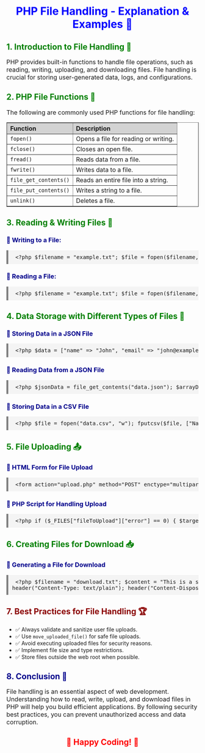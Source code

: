 <h1 style="color: blue; text-align: center;">PHP File Handling - Explanation & Examples 📁</h1> <h2 style="color: green;">1. Introduction to File Handling 📌</h2> <p style="font-size: 16px;"> PHP provides built-in functions to handle file operations, such as reading, writing, uploading, and downloading files. File handling is crucial for storing user-generated data, logs, and configurations. </p>
<h2 style="color: green;">2. PHP File Functions 🔧</h2> <p style="font-size: 16px;">The following are commonly used PHP functions for file handling:</p> <table border="1" cellpadding="10" cellspacing="0" style="border-collapse: collapse; text-align: left; width: 100%;"> <tr style="background-color: lightgray;"> <th>Function</th> <th>Description</th> </tr> <tr> <td><code>fopen()</code></td> <td>Opens a file for reading or writing.</td> </tr> <tr> <td><code>fclose()</code></td> <td>Closes an open file.</td> </tr> <tr> <td><code>fread()</code></td> <td>Reads data from a file.</td> </tr> <tr> <td><code>fwrite()</code></td> <td>Writes data to a file.</td> </tr> <tr> <td><code>file_get_contents()</code></td> <td>Reads an entire file into a string.</td> </tr> <tr> <td><code>file_put_contents()</code></td> <td>Writes a string to a file.</td> </tr> <tr> <td><code>unlink()</code></td> <td>Deletes a file.</td> </tr> </table>
<h2 style="color: green;">3. Reading & Writing Files 📝</h2> <h3 style="color: darkblue;">🔹 Writing to a File:</h3> <pre style="background-color: #f4f4f4; padding: 10px; border-left: 5px solid gray;"> &lt;?php $filename = "example.txt"; $file = fopen($filename, "w"); // Open file in write mode fwrite($file, "Hello, this is a test file!"); // Write data fclose($file); // Close file echo "File created and written successfully!"; ?&gt; </pre> <h3 style="color: darkblue;">🔹 Reading a File:</h3> <pre style="background-color: #f4f4f4; padding: 10px; border-left: 5px solid gray;"> &lt;?php $filename = "example.txt"; $file = fopen($filename, "r"); // Open file in read mode $content = fread($file, filesize($filename)); // Read data fclose($file); // Close file echo "File Content: " . $content; ?&gt; </pre>
<h2 style="color: green;">4. Data Storage with Different Types of Files 📂</h2> <h3 style="color: darkblue;">🔹 Storing Data in a JSON File</h3> <pre style="background-color: #f4f4f4; padding: 10px; border-left: 5px solid gray;"> &lt;?php $data = ["name" => "John", "email" => "john@example.com"]; file_put_contents("data.json", json_encode($data)); echo "Data stored in JSON file!"; ?&gt; </pre> <h3 style="color: darkblue;">🔹 Reading Data from a JSON File</h3> <pre style="background-color: #f4f4f4; padding: 10px; border-left: 5px solid gray;"> &lt;?php $jsonData = file_get_contents("data.json"); $arrayData = json_decode($jsonData, true); echo "User Name: " . $arrayData["name"]; ?&gt; </pre> <h3 style="color: darkblue;">🔹 Storing Data in a CSV File</h3> <pre style="background-color: #f4f4f4; padding: 10px; border-left: 5px solid gray;"> &lt;?php $file = fopen("data.csv", "w"); fputcsv($file, ["Name", "Email"]); fputcsv($file, ["Alice", "alice@example.com"]); fclose($file); echo "CSV file created!"; ?&gt; </pre>
<h2 style="color: green;">5. File Uploading 📤</h2> <h3 style="color: darkblue;">🔹 HTML Form for File Upload</h3> <pre style="background-color: #f4f4f4; padding: 10px; border-left: 5px solid gray;"> &lt;form action="upload.php" method="POST" enctype="multipart/form-data"&gt; &lt;input type="file" name="fileToUpload"&gt; &lt;input type="submit" value="Upload File"&gt; &lt;/form&gt; </pre> <h3 style="color: darkblue;">🔹 PHP Script for Handling Upload</h3> <pre style="background-color: #f4f4f4; padding: 10px; border-left: 5px solid gray;"> &lt;?php if ($_FILES["fileToUpload"]["error"] == 0) { $targetDir = "uploads/"; $targetFile = $targetDir . basename($_FILES["fileToUpload"]["name"]); move_uploaded_file($_FILES["fileToUpload"]["tmp_name"], $targetFile); echo "File uploaded successfully!"; } else { echo "Error uploading file."; } ?&gt; </pre>
<h2 style="color: green;">6. Creating Files for Download 📥</h2> <h3 style="color: darkblue;">🔹 Generating a File for Download</h3> <pre style="background-color: #f4f4f4; padding: 10px; border-left: 5px solid gray;"> &lt;?php $filename = "download.txt"; $content = "This is a sample download file.";
header("Content-Type: text/plain"); header("Content-Disposition: attachment; filename=$filename"); echo $content; exit; ?> </pre>

<h2 style="color: darkred;">7. Best Practices for File Handling 🏆</h2> <ul> <li>✅ Always validate and sanitize user file uploads.</li> <li>✅ Use <code>move_uploaded_file()</code> for safe file uploads.</li> <li>✅ Avoid executing uploaded files for security reasons.</li> <li>✅ Implement file size and type restrictions.</li> <li>✅ Store files outside the web root when possible.</li> </ul>
<h2 style="color: darkblue;">8. Conclusion 🎯</h2> <p style="font-size: 16px;"> File handling is an essential aspect of web development. Understanding how to read, write, upload, and download files in PHP will help you build efficient applications. By following security best practices, you can prevent unauthorized access and data corruption. </p> <h2 style="color: red; text-align: center;">🚀 Happy Coding! 🚀</h2>
